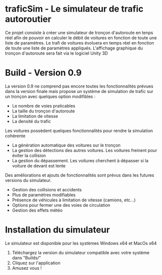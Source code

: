 # traficSim - Le simulateur de trafic autoroutier

Ce projet consiste à créer une simulateur de tronçon d'autoroute en tenps réel afin de pouvoir en calculer le débit de voitures en fonction de toute une liste de paramètres. Le trafi de voitures évoluera en temps réel en fonction de toute une liste de paramètres appliqués. L'affichage graphique du tronçon d'autoroute sera fait via le logiciel Unity 3D

# Build - Version 0.9

La version 0.9 ne comprend pas encore toutes les fonctionnalités prévues dans la version finale mais propose un système de simulation de trafic sur un tronçon avec quelques option modifibles :

  - Le nombre de voies praticables
  - La taille du tronçon d'autoroute
  - La limitation de vitesse
  - La densité du trafic
  
Les voitures possèdent quelques fonctionnalités pour rendre la simulation cohérente

  - La génération automatique des voitures sur le tronçon
  - La gestion des détections des autres voitures. Les voitures freinent pour éviter la collision
  - La gestion du dépassement. Les voitures cherchent à dépasser si la voiture de devant est lente
  
Des améliorations et ajouts de fonctionnalités sont prévus dans les futures versions du simulateur.

  - Gestion des collisions et accidents
  - Plus de paramètres modifiables
  - Présence de véhicules à limitation de vitesse (camions, etc...)
  - Options pour fermer une des voies de circulation
  - Gestion des effets météo
  
# Installation du simulateur

Le simulateur est disponible pour les systèmes Windows x64 et MacOs x64

1. Téléchargez la version du simulateur compatible avec votre système dans "Builds/"
2. Cliquez sur l'application
3. Amusez vous !
